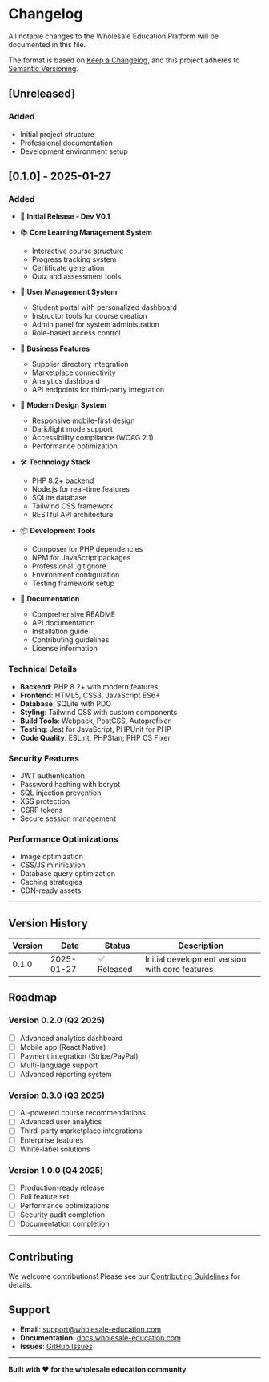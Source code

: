 # Changelog

All notable changes to the Wholesale Education Platform will be documented in this file.

The format is based on [Keep a Changelog](https://keepachangelog.com/en/1.0.0/),
and this project adheres to [Semantic Versioning](https://semver.org/spec/v2.0.0.html).

## [Unreleased]

### Added
- Initial project structure
- Professional documentation
- Development environment setup

## [0.1.0] - 2025-01-27

### Added
- 🎉 **Initial Release - Dev V0.1**
- 📚 **Core Learning Management System**
  - Interactive course structure
  - Progress tracking system
  - Certificate generation
  - Quiz and assessment tools

- 👥 **User Management System**
  - Student portal with personalized dashboard
  - Instructor tools for course creation
  - Admin panel for system administration
  - Role-based access control

- 💼 **Business Features**
  - Supplier directory integration
  - Marketplace connectivity
  - Analytics dashboard
  - API endpoints for third-party integration

- 🎨 **Modern Design System**
  - Responsive mobile-first design
  - Dark/light mode support
  - Accessibility compliance (WCAG 2.1)
  - Performance optimization

- 🛠️ **Technology Stack**
  - PHP 8.2+ backend
  - Node.js for real-time features
  - SQLite database
  - Tailwind CSS framework
  - RESTful API architecture

- 📦 **Development Tools**
  - Composer for PHP dependencies
  - NPM for JavaScript packages
  - Professional .gitignore
  - Environment configuration
  - Testing framework setup

- 📖 **Documentation**
  - Comprehensive README
  - API documentation
  - Installation guide
  - Contributing guidelines
  - License information

### Technical Details
- **Backend**: PHP 8.2+ with modern features
- **Frontend**: HTML5, CSS3, JavaScript ES6+
- **Database**: SQLite with PDO
- **Styling**: Tailwind CSS with custom components
- **Build Tools**: Webpack, PostCSS, Autoprefixer
- **Testing**: Jest for JavaScript, PHPUnit for PHP
- **Code Quality**: ESLint, PHPStan, PHP CS Fixer

### Security Features
- JWT authentication
- Password hashing with bcrypt
- SQL injection prevention
- XSS protection
- CSRF tokens
- Secure session management

### Performance Optimizations
- Image optimization
- CSS/JS minification
- Database query optimization
- Caching strategies
- CDN-ready assets

---

## Version History

| Version | Date | Status | Description |
|---------|------|--------|-------------|
| 0.1.0 | 2025-01-27 | ✅ Released | Initial development version with core features |

## Roadmap

### Version 0.2.0 (Q2 2025)
- [ ] Advanced analytics dashboard
- [ ] Mobile app (React Native)
- [ ] Payment integration (Stripe/PayPal)
- [ ] Multi-language support
- [ ] Advanced reporting system

### Version 0.3.0 (Q3 2025)
- [ ] AI-powered course recommendations
- [ ] Advanced user analytics
- [ ] Third-party marketplace integrations
- [ ] Enterprise features
- [ ] White-label solutions

### Version 1.0.0 (Q4 2025)
- [ ] Production-ready release
- [ ] Full feature set
- [ ] Performance optimizations
- [ ] Security audit completion
- [ ] Documentation completion

---

## Contributing

We welcome contributions! Please see our [Contributing Guidelines](CONTRIBUTING.md) for details.

## Support

- **Email**: support@wholesale-education.com
- **Documentation**: [docs.wholesale-education.com](https://docs.wholesale-education.com)
- **Issues**: [GitHub Issues](https://github.com/CodyZ30/Wholesale-Education/issues)

---

**Built with ❤️ for the wholesale education community**
